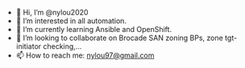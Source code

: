 - 👋 Hi, I’m @nylou2020
- 👀 I’m interested in all automation.
- 🌱 I’m currently learning Ansible and OpenShift.
- 💞️ I’m looking to collaborate on Brocade SAN zoning BPs, zone tgt-initiator checking,...
- 📫 How to reach me:  nylou97@gmail.com

<!---
nylou2020/nylou2020 is a ✨ special ✨ repository because its `README.md` (this file) appears on your GitHub profile.
You can click the Preview link to take a look at your changes.
--->
